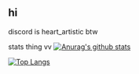 ## hi
discord is heart_artistic btw

stats thing 
   vv
[![Anurag's github stats](https://github-readme-stats.vercel.app/api?username=Heart-Artistic&show_icons=true&theme=dark)](https://github.com/anuraghazra/github-readme-stats)

[![Top Langs](https://github-readme-stats.vercel.app/api/top-langs/?username=Heart-Artistic&theme=dark)](https://github.com/anuraghazra/github-readme-stats)
